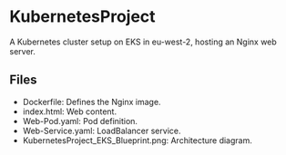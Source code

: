 # KubernetesProject

A Kubernetes cluster setup on EKS in eu-west-2, hosting an Nginx web server.

## Files
- Dockerfile: Defines the Nginx image.
- index.html: Web content.
- Web-Pod.yaml: Pod definition.
- Web-Service.yaml: LoadBalancer service.
- KubernetesProject_EKS_Blueprint.png: Architecture diagram.
